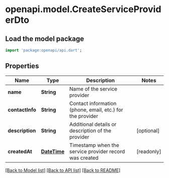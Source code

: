 # openapi.model.CreateServiceProviderDto

## Load the model package
```dart
import 'package:openapi/api.dart';
```

## Properties
Name | Type | Description | Notes
------------ | ------------- | ------------- | -------------
**name** | **String** | Name of the service provider | 
**contactInfo** | **String** | Contact information (phone, email, etc.) for the provider | 
**description** | **String** | Additional details or description of the provider | [optional] 
**createdAt** | [**DateTime**](DateTime.md) | Timestamp when the service provider record was created | [readonly] 

[[Back to Model list]](../README.md#documentation-for-models) [[Back to API list]](../README.md#documentation-for-api-endpoints) [[Back to README]](../README.md)



